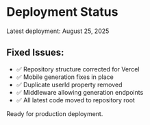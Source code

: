 # Deployment Status
Latest deployment: August 25, 2025

## Fixed Issues:
- ✅ Repository structure corrected for Vercel
- ✅ Mobile generation fixes in place  
- ✅ Duplicate userId property removed
- ✅ Middleware allowing generation endpoints
- ✅ All latest code moved to repository root

Ready for production deployment.
